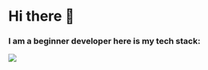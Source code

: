# Hi there 👋

### I am a beginner developer here is my tech stack:

<img src="https://img.shields.io/badge/Unity-black?style=for-the-badge&logo=Unity&logoColor=white"/>

